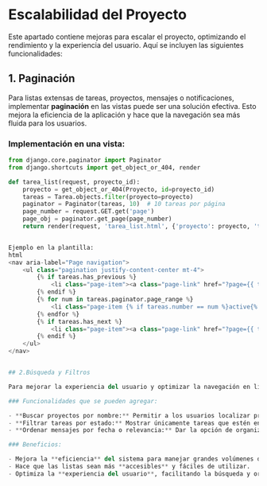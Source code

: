 # Escalabilidad del Proyecto

Este apartado contiene mejoras para escalar el proyecto, optimizando el rendimiento y la experiencia del usuario. Aquí se incluyen las siguientes funcionalidades:

## 1. Paginación

Para listas extensas de tareas, proyectos, mensajes o notificaciones, implementar **paginación** en las vistas puede ser una solución efectiva. Esto mejora la eficiencia de la aplicación y hace que la navegación sea más fluida para los usuarios.

### Implementación en una vista:

```python
from django.core.paginator import Paginator
from django.shortcuts import get_object_or_404, render

def tarea_list(request, proyecto_id):
    proyecto = get_object_or_404(Proyecto, id=proyecto_id)
    tareas = Tarea.objects.filter(proyecto=proyecto)
    paginator = Paginator(tareas, 10)  # 10 tareas por página
    page_number = request.GET.get('page')
    page_obj = paginator.get_page(page_number)
    return render(request, 'tarea_list.html', {'proyecto': proyecto, 'tareas': page_obj})


Ejemplo en la plantilla:
html
<nav aria-label="Page navigation">
    <ul class="pagination justify-content-center mt-4">
        {% if tareas.has_previous %}
            <li class="page-item"><a class="page-link" href="?page={{ tareas.previous_page_number }}">Anterior</a></li>
        {% endif %}
        {% for num in tareas.paginator.page_range %}
            <li class="page-item {% if tareas.number == num %}active{% endif %}"><a class="page-link" href="?page={{ num }}">{{ num }}</a></li>
        {% endfor %}
        {% if tareas.has_next %}
            <li class="page-item"><a class="page-link" href="?page={{ tareas.next_page_number }}">Siguiente</a></li>
        {% endif %}
    </ul>
</nav>


## 2.Búsqueda y Filtros

Para mejorar la experiencia del usuario y optimizar la navegación en listas extensas, se puede implementar funcionalidades de **búsqueda** y **filtrado**. Esto permite a los usuarios encontrar de manera más rápida y eficiente la información que necesitan, incluso con un gran volumen de datos.

### Funcionalidades que se pueden agregar:

- **Buscar proyectos por nombre:** Permitir a los usuarios localizar proyectos específicos escribiendo palabras clave en un campo de búsqueda.
- **Filtrar tareas por estado:** Mostrar únicamente tareas que estén en un estado particular, como completadas, pendientes, en progreso, etc.
- **Ordenar mensajes por fecha o relevancia:** Dar la opción de organizar mensajes de forma cronológica o basándose en su importancia.

### Beneficios:

- Mejora la **eficiencia** del sistema para manejar grandes volúmenes de datos.
- Hace que las listas sean más **accesibles** y fáciles de utilizar.
- Optimiza la **experiencia del usuario**, facilitando la búsqueda y organización de la información.
